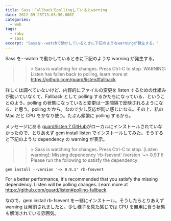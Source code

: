 ```yaml
---
title: Sass：Fallbackでpollingしているとwarning
date: 2012-09-25T13:03:56.000Z
categories:
  - web
tags:
  - ruby
  - sass
excerpt: "Sassを--watchで動かしているときに下記のようなwarningが発生する。"
---
```


Sass を--watch で動かしているときに下記のような warning が発生する。

> > \> Sass is watching for changes. Press Ctrl-C to stop.
> > WARNING: Listen has fallen back to polling, learn more at https://github.com/guard/listen#fallback.

詳しくは調べていないけど、内容的にファイルの変更を listen するための仕組みが動いていなくて、Fallback として polling するかたちになっている、ということのよう。polling の状態になっていると変更は一定間隔で反映されるようになる、と思う。polling だから。なので少し反応が鈍い感じになる。その上、私の Mac だと CPU をかなり使う。たぶん頻繁に polling するから。

メッセージにある [guard/listen ? GitHub](https://github.com/guard/listen)がローカルにインストールされていなかったので、とりあえず gem install listen でインストールしてみた。そうすると下記のような dependency の warning が表示。

> > \> Sass is watching for changes. Press Ctrl-C to stop.
> > \[Listen warning\]:
> > Missing dependency 'rb-fsevent' (version '~> 0.9.1')!
> > Please run the following to satisfy the dependency:

    gem install --version '~> 0.9.1' rb-fsevent

For a better performance, it's recommended that you satisfy the missing dependency.
Listen will be polling changes. Learn more at https://github.com/guard/listen#polling-fallback.

なので、gem install rb-fsevent を一緒にインストール。そうしたらとりあえず warning は解消されましたと。少し様子を見た感じでは CPU を無用に食う状態も解消されている雰囲気。
